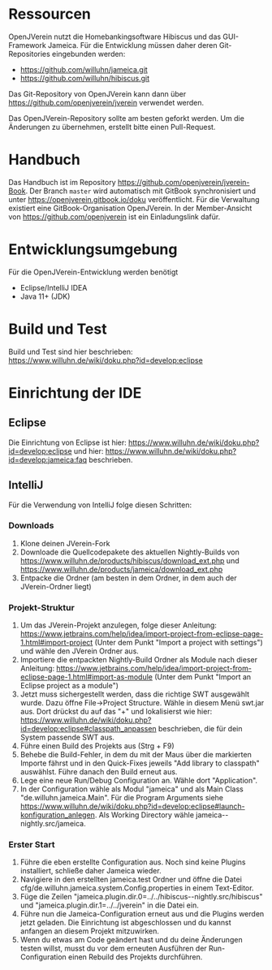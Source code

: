# Ressourcen


OpenJVerein nutzt die Homebankingsoftware Hibiscus und das GUI-Framework Jameica. Für die Entwicklung müssen daher deren Git-Repositories eingebunden werden:

* https://github.com/willuhn/jameica.git
* https://github.com/willuhn/hibiscus.git

Das Git-Repository von OpenJVerein kann dann über https://github.com/openjverein/jverein verwendet werden.

Das OpenJVerein-Repository sollte am besten geforkt werden. Um die Änderungen zu übernehmen, erstellt bitte einen Pull-Request.

# Handbuch

Das Handbuch ist im Repository https://github.com/openjverein/jverein-Book. Der Branch `master` wird automatisch mit GitBook synchronisiert und unter https://openjverein.gitbook.io/doku veröffentlicht. Für die Verwaltung existiert eine GitBook-Organisation OpenJVerein. In der Member-Ansicht von https://github.com/openjverein ist ein Einladungslink dafür.


# Entwicklungsumgebung

Für die OpenJVerein-Entwicklung werden benötigt

- Eclipse/IntelliJ IDEA
- Java 11+ (JDK)

# Build und Test
Build und Test sind hier beschrieben: https://www.willuhn.de/wiki/doku.php?id=develop:eclipse

# Einrichtung der IDE
## Eclipse 
Die Einrichtung von Eclipse ist hier: https://www.willuhn.de/wiki/doku.php?id=develop:eclipse und hier: https://www.willuhn.de/wiki/doku.php?id=develop:jameica:faq beschrieben.

## IntelliJ
Für die Verwendung von IntelliJ folge diesen Schritten:
### Downloads
1. Klone deinen JVerein-Fork
2. Downloade die Quellcodepakete des aktuellen Nightly-Builds von https://www.willuhn.de/products/hibiscus/download_ext.php und https://www.willuhn.de/products/jameica/download_ext.php
3. Entpacke die Ordner (am besten in dem Ordner, in dem auch der JVerein-Ordner liegt)

### Projekt-Struktur
1. Um das JVerein-Projekt anzulegen, folge dieser Anleitung: https://www.jetbrains.com/help/idea/import-project-from-eclipse-page-1.html#import-project (Unter dem Punkt "Import a project with settings") und wähle den JVerein Ordner aus.
2. Importiere die entpackten Nightly-Build Ordner als Module nach dieser Anleitung: https://www.jetbrains.com/help/idea/import-project-from-eclipse-page-1.html#import-as-module (Unter dem Punkt "Import an Eclipse project as a module")
3. Jetzt muss sichergestellt werden, dass die richtige SWT ausgewählt wurde. Dazu öffne File->Project Structure. Wähle in diesem Menü swt.jar aus. Dort drückst du auf das "+" und lokalisierst wie hier: https://www.willuhn.de/wiki/doku.php?id=develop:eclipse#classpath_anpassen beschrieben, die für dein System passende SWT aus.
4. Führe einen Build des Projekts aus (Strg + F9)
5. Behebe die Build-Fehler, in dem du mit der Maus über die markierten Importe fährst und in den Quick-Fixes jeweils "Add library <xy> to classpath" auswählst. Führe danach den Build erneut aus.
6. Lege eine neue Run/Debug Configuration an. Wähle dort "Application".
7. In der Configuration wähle als Modul "jameica" und als Main Class "de.willuhn.jameica.Main". Für die Program Arguments siehe https://www.willuhn.de/wiki/doku.php?id=develop:eclipse#launch-konfiguration_anlegen. Als Working Directory wähle jameica-<version>-nightly.src/jameica.

### Erster Start
1. Führe die eben erstellte Configuration aus. Noch sind keine Plugins installiert, schließe daher Jameica wieder.
2. Navigiere in den erstellten jameica.test Ordner und öffne die Datei cfg/de.willuhn.jameica.system.Config.properties in einem Text-Editor.
3. Füge die Zeilen "jameica.plugin.dir.0=../../hibiscus-<version>-nightly.src/hibiscus" und "jameica.plugin.dir.1=../../jverein" in die Datei ein.
4. Führe nun die Jameica-Configuration erneut aus und die Plugins werden jetzt geladen. Die Einrichtung ist abgeschlossen und du kannst anfangen an diesem Projekt mitzuwirken.
5. Wenn du etwas am Code geändert hast und du deine Änderungen testen willst, musst du vor dem erneuten Ausführen der Run-Configuration einen Rebuild des Projekts durchführen.
